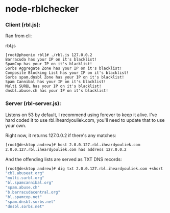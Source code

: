 # node-rblchecker

### Client (rbl.js):

Ran from cli:

rbl.js <ip address>


```
[root@phoenix rbl]# ./rbl.js 127.0.0.2
Barracuda has your IP on it's blacklist!
SpamCop has your IP on it's blacklist!
Sorbs Aggregate Zone has your IP on it's blacklist!
Composite Blocking List has your IP on it's blacklist!
Sorbs spam.dnsbl Zone has your IP on it's blacklist!
Spam Cannibal has your IP on it's blacklist!
Multi SURBL has your IP on it's blacklist!
dnsbl.abuse.ch has your IP on it's blacklist!
```


### Server (rbl-server.js):

Listens on 53 by default, I recommend using forever to keep it alive. I've hard coded it to use rbl.iheardyouliek.com, you'll need to update that to use your own.

Right now, it returns 127.0.0.2 if there's any matches:


```bash
[root@desktop andrew]# host 2.0.0.127.rbl.iheardyouliek.com
2.0.0.127.rbl.iheardyouliek.com has address 127.0.0.2
````

And the offending lists are served as TXT DNS records:


```bash
[root@desktop andrew]# dig txt 2.0.0.127.rbl.iheardyouliek.com +short
"cbl.abuseat.org"
"multi.surbl.org"
"bl.spamcannibal.org"
"spam.abuse.ch"
"b.barracudacentral.org"
"bl.spamcop.net"
"spam.dnsbl.sorbs.net"
"dnsbl.sorbs.net"
```
